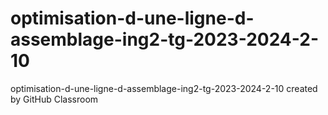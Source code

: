 # optimisation-d-une-ligne-d-assemblage-ing2-tg-2023-2024-2-10
optimisation-d-une-ligne-d-assemblage-ing2-tg-2023-2024-2-10 created by GitHub Classroom
